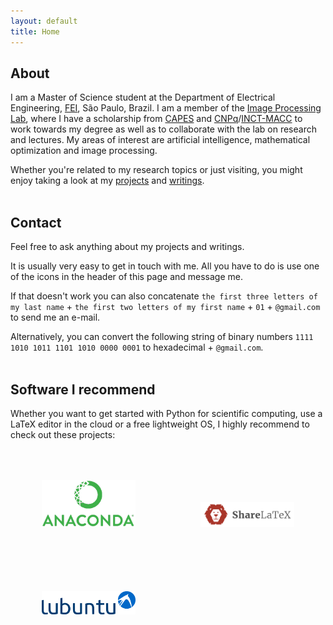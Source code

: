 ```yaml
---
layout: default
title: Home
---
```

<!--<img align="left" width="150" hspace="20" src="assets/img/home/davi.jpg" usemap="#mapname">
<map name="mapname">
    <area shape="poly" coords="65,19,79,8,96,23,91,28,81,17,71,25" href="http://evo.shoryuken.com/" alt="EVO">
</map>-->
## About
I am a Master of Science student at the Department of Electrical Engineering, <a href="http://www2.fei.edu.br/internacional/en/welcome-to-fei/" target="_blank">FEI</a>, São Paulo, Brazil. I am a member of the <a href="http://fei.edu.br/~cet/ipl.html" target="_blank">Image Processing Lab</a>, where I have a scholarship from <a href="http://www.capes.gov.br/" target="_blank">CAPES</a> and <a href="http://www.cnpq.br/" target="_blank">CNPq</a>/<a href="https://macc.lncc.br/" target="_blank">INCT-MACC</a> to work towards my degree as well as to collaborate with the lab on research and lectures. My areas of interest are artificial intelligence, mathematical optimization and image processing.

Whether you're related to my research topics or just visiting, you might enjoy taking a look at my [projects](http://ddfabbro.com/projects.html) and [writings](http://ddfabbro.com/writings.html).
<br><br>
## Contact

Feel free to ask anything about my projects and writings.

It is usually very easy to get in touch with me. All you have to do is use one of the icons in the header of this page and message me.

If that doesn't work you can also concatenate `the first three letters of my last name` + `the first two letters of my first name` + `01` + `@gmail.com` to send me an e-mail.

Alternatively, you can convert the following string of binary numbers `1111 1010 1011 1101 1010 0000 0001` to hexadecimal + `@gmail.com`.
<br><br>
## Software I recommend

Whether you want to get started with Python for scientific computing, use a LaTeX editor in the cloud or a free lightweight OS, I highly recommend to check out these projects:

<a href="https://www.anaconda.com" target="_blank"><img src="assets/img/home/anaconda.jpg" alt="Anaconda" width="150" vspace="50" hspace="50"></a>
<a href="https://www.sharelatex.com" target="_blank"><img src="assets/img/home/sharelatex.jpg" alt="ShareLaTeX" width="150" vspace="50" hspace="50"></a>
<a href="https://wiki.ubuntu.com/Lubuntu" target="_blank"><img src="assets/img/home/lubuntu.jpg" alt="Lubuntu" width="150" vspace="50" hspace="50"></a>
